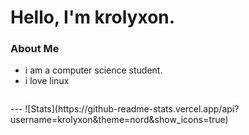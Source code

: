 # Hello, I'm krolyxon. 

### About Me
- i am a computer science student.
- i love linux

<p align="center"><img src="https://komarev.com/ghpvc/?username=krolyxon&style=flat-square&color=blue" alt=""></p>
---
![Stats](https://github-readme-stats.vercel.app/api?username=krolyxon&theme=nord&show_icons=true)


